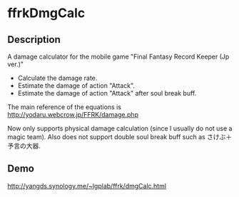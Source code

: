 # ffrkDmgCalc

## Description
A damage calculator for the mobile game "Final Fantasy Record Keeper (Jp ver.)"
- Calculate the damage rate.
- Estimate the damage of action "Attack".
- Estimate the damage of action "Attack" after soul break buff.

The main reference of the equations is http://yodaru.webcrow.jp/FFRK/damage.php

Now only supports physical damage calculation (since I usually do not use a magic team).
Also does not support double soul break buff such as さけぶ＋予言の大器.

## Demo
http://yangds.synology.me/~lgplab/ffrk/dmgCalc.html
